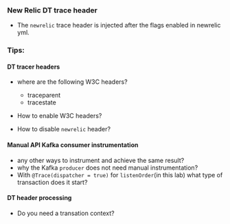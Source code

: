 ### New Relic DT trace header 
- The `newrelic` trace header is injected after the flags enabled  in newrelic yml.

### Tips: 
#### DT tracer headers
- where are the following W3C headers?

    - traceparent
    - tracestate 

- How to enable W3C headers? 
- How to disable `newrelic` header? 

#### Manual API Kafka consumer instrumentation
- any other ways to instrument and achieve the same result? 
- why the Kafka `producer` does not need manual instrumentation? 
- With `@Trace(dispatcher = true)` for `listenOrder`(in this lab) what type of transaction does it start? 

#### DT header processing
- Do you need a transation context? 




